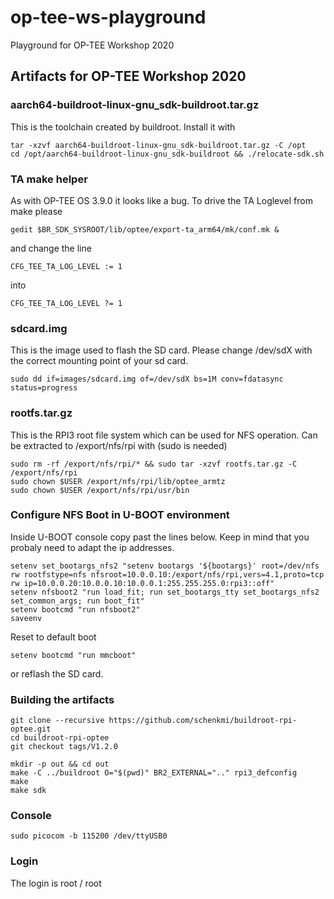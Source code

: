 # op-tee-ws-playground
Playground for OP-TEE Workshop 2020


## Artifacts for OP-TEE Workshop 2020

### aarch64-buildroot-linux-gnu_sdk-buildroot.tar.gz
This is the toolchain created by buildroot. Install it with
```
tar -xzvf aarch64-buildroot-linux-gnu_sdk-buildroot.tar.gz -C /opt
cd /opt/aarch64-buildroot-linux-gnu_sdk-buildroot && ./relocate-sdk.sh
```

### TA make helper
As with OP-TEE OS 3.9.0 it looks like a bug. To drive the TA Loglevel from make please
```
gedit $BR_SDK_SYSROOT/lib/optee/export-ta_arm64/mk/conf.mk &
```
and change the line
```
CFG_TEE_TA_LOG_LEVEL := 1
```
into
```
CFG_TEE_TA_LOG_LEVEL ?= 1
```

### sdcard.img
This is the image used to flash the SD card. Please change /dev/sdX with the correct mounting point of your sd card.
```
sudo dd if=images/sdcard.img of=/dev/sdX bs=1M conv=fdatasync status=progress
```

### rootfs.tar.gz
This is the RPI3 root file system which can be used for NFS operation. Can be extracted to /export/nfs/rpi with (sudo is needed)
```
sudo rm -rf /export/nfs/rpi/* && sudo tar -xzvf rootfs.tar.gz -C /export/nfs/rpi
sudo chown $USER /export/nfs/rpi/lib/optee_armtz
sudo chown $USER /export/nfs/rpi/usr/bin
```

### Configure NFS Boot in U-BOOT environment
Inside U-BOOT console copy past the lines below. Keep in mind that you probaly need to adapt the ip addresses.
```
setenv set_bootargs_nfs2 "setenv bootargs '${bootargs}' root=/dev/nfs rw rootfstype=nfs nfsroot=10.0.0.10:/export/nfs/rpi,vers=4.1,proto=tcp rw ip=10.0.0.20:10.0.0.10:10.0.0.1:255.255.255.0:rpi3::off"
setenv nfsboot2 "run load_fit; run set_bootargs_tty set_bootargs_nfs2 set_common_args; run boot_fit"
setenv bootcmd "run nfsboot2"
saveenv
```

Reset to default boot
```
setenv bootcmd "run mmcboot"
```
or reflash the SD card.

### Building the artifacts
```
git clone --recursive https://github.com/schenkmi/buildroot-rpi-optee.git
cd buildroot-rpi-optee
git checkout tags/V1.2.0
```
```
mkdir -p out && cd out
make -C ../buildroot O="$(pwd)" BR2_EXTERNAL=".." rpi3_defconfig
make
make sdk
```

### Console
```
sudo picocom -b 115200 /dev/ttyUSB0
```

### Login
The login is root / root
